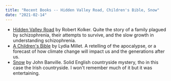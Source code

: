 ```yaml
---
title: "Recent Books -- Hidden Valley Road, Children's Bible, Snow"
date: "2021-02-14"
---
```


- [Hidden Valley Road](https://www.goodreads.com/book/show/49679332-hidden-valley-road) by Robert Kolker. Quite the story of a family plagued by schizophrenia, their attempts to survive, and the slow growth in understanding schizophrenia.
- [A Children's Bible](https://www.goodreads.com/book/show/53122391-a-children-s-bible) by Lydia Millet. A retelling of the apocalypse, or a forecast of how climate change will impact us and the generations after us.
- [Snow](https://www.goodreads.com/book/show/53988426-snow) by John Banville. Solid English countryside mystery, tho in this case the Irish countryside. I won't remember much of it but it was entertaining.

